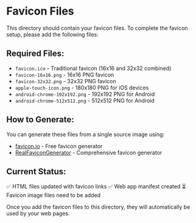 # Favicon Files

This directory should contain your favicon files. To complete the favicon setup, please add the following files:

## Required Files:
- `favicon.ico` - Traditional favicon (16x16 and 32x32 combined)
- `favicon-16x16.png` - 16x16 PNG favicon
- `favicon-32x32.png` - 32x32 PNG favicon
- `apple-touch-icon.png` - 180x180 PNG for iOS devices
- `android-chrome-192x192.png` - 192x192 PNG for Android
- `android-chrome-512x512.png` - 512x512 PNG for Android

## How to Generate:
You can generate these files from a single source image using:
- [favicon.io](https://favicon.io/) - Free favicon generator
- [RealFaviconGenerator](https://realfavicongenerator.net/) - Comprehensive favicon generator

## Current Status:
✅ HTML files updated with favicon links
✅ Web app manifest created
⏳ Favicon image files need to be added

Once you add the favicon files to this directory, they will automatically be used by your web pages. 
